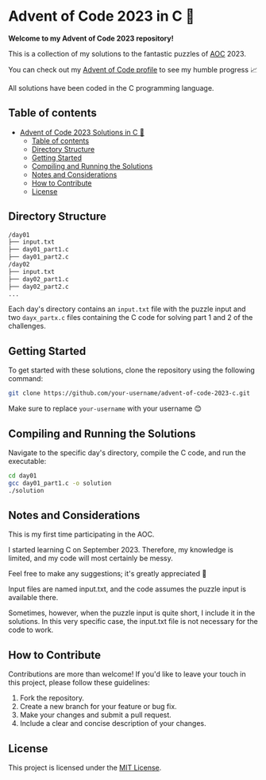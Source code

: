 # Advent of Code 2023 in C 🎄

**Welcome to my Advent of Code 2023 repository!**

This is a collection of my solutions to the fantastic puzzles of [AOC](https://adventofcode.com/) 2023.

You can check out my [Advent of Code profile](https://adventofcode.com/2023/leaderboard/private/view/3454791) to see my humble progress 📈

All solutions have been coded in the C programming language.

## Table of contents
- [Advent of Code 2023 Solutions in C 🎄](#advent-of-code-2023-solutions-in-c-)
  - [Table of contents](#table-of-contents)
  - [Directory Structure](#directory-structure)
  - [Getting Started](#getting-started)
  - [Compiling and Running the Solutions](#compiling-and-running-the-solutions)
  - [Notes and Considerations](#notes-and-considerations)
  - [How to Contribute](#how-to-contribute)
  - [License](#license)

## Directory Structure
```markdown
/day01
├── input.txt
├── day01_part1.c
├── day01_part2.c
/day02
├── input.txt
├── day02_part1.c
├── day02_part2.c
...
```

Each day's directory contains an `input.txt` file with the puzzle input and two `dayx_partx.c` files containing the C code for solving part 1 and 2 of the challenges.

## Getting Started

To get started with these solutions, clone the repository using the following command:

```bash
git clone https://github.com/your-username/advent-of-code-2023-c.git
```

Make sure to replace `your-username` with your username 😊

## Compiling and Running the Solutions

Navigate to the specific day's directory, compile the C code, and run the executable:

```bash
cd day01
gcc day01_part1.c -o solution
./solution
```

## Notes and Considerations

This is my first time participating in the AOC. 

I started learning C on September 2023. Therefore, my knowledge is limited, and my code will most certainly be messy.

Feel free to make any suggestions; it's greatly appreciated 🌟

Input files are named input.txt, and the code assumes the puzzle input is available there.

Sometimes, however, when the puzzle input is quite short, I include it in the solutions. In this very specific case, the input.txt file is not necessary for the code to work.

## How to Contribute

Contributions are more than welcome! If you'd like to leave your touch in this project, please follow these guidelines:

1. Fork the repository.
2. Create a new branch for your feature or bug fix.
3. Make your changes and submit a pull request.
4. Include a clear and concise description of your changes.

## License

This project is licensed under the [MIT License](LICENSE).
